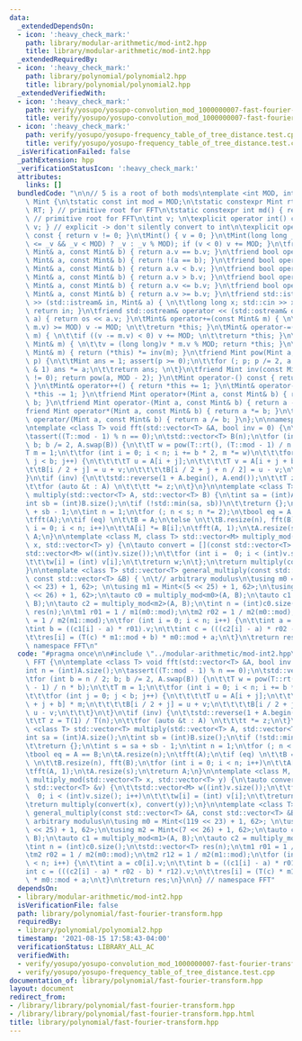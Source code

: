 ```yaml
---
data:
  _extendedDependsOn:
  - icon: ':heavy_check_mark:'
    path: library/modular-arithmetic/mod-int2.hpp
    title: library/modular-arithmetic/mod-int2.hpp
  _extendedRequiredBy:
  - icon: ':heavy_check_mark:'
    path: library/polynomial/polynomial2.hpp
    title: library/polynomial/polynomial2.hpp
  _extendedVerifiedWith:
  - icon: ':heavy_check_mark:'
    path: verify/yosupo/yosupo-convolution_mod_1000000007-fast-fourier-transform.test.cpp
    title: verify/yosupo/yosupo-convolution_mod_1000000007-fast-fourier-transform.test.cpp
  - icon: ':heavy_check_mark:'
    path: verify/yosupo/yosupo-frequency_table_of_tree_distance.test.cpp
    title: verify/yosupo/yosupo-frequency_table_of_tree_distance.test.cpp
  _isVerificationFailed: false
  _pathExtension: hpp
  _verificationStatusIcon: ':heavy_check_mark:'
  attributes:
    links: []
  bundledCode: "\n\n// 5 is a root of both mods\ntemplate <int MOD, int RT> struct\
    \ Mint {\n\tstatic const int mod = MOD;\n\tstatic constexpr Mint rt() { return\
    \ RT; } // primitive root for FFT\n\tstatic constexpr int md() { return MOD; }\
    \ // primitive root for FFT\n\tint v; \n\texplicit operator int() const { return\
    \ v; } // explicit -> don't silently convert to int\n\texplicit operator bool()\
    \ const { return v != 0; }\n\tMint() { v = 0; }\n\tMint(long long _v) { v = int((-MOD\
    \ <= _v && _v < MOD) ? _v : _v % MOD); if (v < 0) v += MOD; }\n\tfriend bool operator==(const\
    \ Mint& a, const Mint& b) { return a.v == b.v; }\n\tfriend bool operator!=(const\
    \ Mint& a, const Mint& b) { return !(a == b); }\n\tfriend bool operator<(const\
    \ Mint& a, const Mint& b) { return a.v < b.v; }\n\tfriend bool operator>(const\
    \ Mint& a, const Mint& b) { return a.v > b.v; }\n\tfriend bool operator<=(const\
    \ Mint& a, const Mint& b) { return a.v <= b.v; }\n\tfriend bool operator>=(const\
    \ Mint& a, const Mint& b) { return a.v >= b.v; }\n\tfriend std::istream& operator\
    \ >> (std::istream& in, Mint& a) { \n\t\tlong long x; std::cin >> x; a = Mint(x);\
    \ return in; }\n\tfriend std::ostream& operator << (std::ostream& os, const Mint&\
    \ a) { return os << a.v; }\n\tMint& operator+=(const Mint& m) { \n\t\tif ((v +=\
    \ m.v) >= MOD) v -= MOD; \n\t\treturn *this; }\n\tMint& operator-=(const Mint&\
    \ m) { \n\t\tif ((v -= m.v) < 0) v += MOD; \n\t\treturn *this; }\n\tMint& operator*=(const\
    \ Mint& m) { \n\t\tv = (long long)v * m.v % MOD; return *this; }\n\tMint& operator/=(const\
    \ Mint& m) { return (*this) *= inv(m); }\n\tfriend Mint pow(Mint a, long long\
    \ p) {\n\t\tMint ans = 1; assert(p >= 0);\n\t\tfor (; p; p /= 2, a *= a) if (p\
    \ & 1) ans *= a;\n\t\treturn ans; \n\t}\n\tfriend Mint inv(const Mint& a) { assert(a.v\
    \ != 0); return pow(a, MOD - 2); }\n\tMint operator-() const { return Mint(-v);\
    \ }\n\tMint& operator++() { return *this += 1; }\n\tMint& operator--() { return\
    \ *this -= 1; }\n\tfriend Mint operator+(Mint a, const Mint& b) { return a +=\
    \ b; }\n\tfriend Mint operator-(Mint a, const Mint& b) { return a -= b; }\n\t\
    friend Mint operator*(Mint a, const Mint& b) { return a *= b; }\n\tfriend Mint\
    \ operator/(Mint a, const Mint& b) { return a /= b; }\n};\n\nnamespace FFT {\n\
    \ntemplate <class T> void fft(std::vector<T> &A, bool inv = 0) {\n\tint n = (int)A.size();\n\
    \tassert((T::mod - 1) % n == 0);\n\tstd::vector<T> B(n);\n\tfor (int b = n / 2;\
    \ b; b /= 2, A.swap(B)) {\n\t\tT w = pow(T::rt(), (T::mod - 1) / n * b);\n\t\t\
    T m = 1;\n\t\tfor (int i = 0; i < n; i += b * 2, m *= w)\n\t\t\tfor (int j = 0;\
    \ j < b; j++) {\n\t\t\t\tT u = A[i + j];\n\t\t\t\tT v = A[i + j + b] * m;\n\t\t\
    \t\tB[i / 2 + j] = u + v;\n\t\t\t\tB[i / 2 + j + n / 2] = u - v;\n\t\t\t}\n\t\
    }\n\tif (inv) {\n\t\tstd::reverse(1 + A.begin(), A.end());\n\t\tT z = T(1) / T(n);\n\
    \t\tfor (auto &t : A) \n\t\t\tt *= z;\n\t}\n}\n\ntemplate <class T> std::vector<T>\
    \ multiply(std::vector<T> A, std::vector<T> B) {\n\tint sa = (int)A.size();\n\t\
    int sb = (int)B.size();\n\tif (!std::min(sa, sb))\n\t\treturn {};\n\tint s = sa\
    \ + sb - 1;\n\tint n = 1;\n\tfor (; n < s; n *= 2);\n\tbool eq = A == B;\n\tA.resize(n);\n\
    \tfft(A);\n\tif (eq) \n\t\tB = A;\n\telse \n\t\tB.resize(n), fft(B);\n\tfor (int\
    \ i = 0; i < n; i++)\n\t\tA[i] *= B[i];\n\tfft(A, 1);\n\tA.resize(s);\n\treturn\
    \ A;\n}\n\ntemplate <class M, class T> std::vector<M> multiply_mod(std::vector<T>\
    \ x, std::vector<T> y) {\n\tauto convert = [](const std::vector<T> &v) {\n\t\t\
    std::vector<M> w((int)v.size());\n\t\tfor (int i =  0; i < (int)v.size(); i++)\n\
    \t\t\tw[i] = (int) v[i];\n\t\treturn w;\n\t};\n\treturn multiply(convert(x), convert(y));\n\
    }\n\ntemplate <class T> std::vector<T> general_multiply(const std::vector<T> &A,\
    \ const std::vector<T> &B) { \n\t// arbitrary modulus\n\tusing m0 = Mint<(119\
    \ << 23) + 1, 62>; \n\tusing m1 = Mint<(5 << 25) + 1, 62>;\n\tusing m2 = Mint<(7\
    \ << 26) + 1, 62>;\n\tauto c0 = multiply_mod<m0>(A, B);\n\tauto c1 = multiply_mod<m1>(A,\
    \ B);\n\tauto c2 = multiply_mod<m2>(A, B);\n\tint n = (int)c0.size();\n\tstd::vector<T>\
    \ res(n);\n\tm1 r01 = 1 / m1(m0::mod);\n\tm2 r02 = 1 / m2(m0::mod);\n\tm2 r12\
    \ = 1 / m2(m1::mod);\n\tfor (int i = 0; i < n; i++) {\n\t\tint a = c0[i].v;\n\t\
    \tint b = ((c1[i] - a) * r01).v;\n\t\tint c = (((c2[i] - a) * r02 - b) * r12).v;\n\
    \t\tres[i] = (T(c) * m1::mod + b) * m0::mod + a;\n\t}\n\treturn res;\n}\n\n} //\
    \ namespace FFT\n"
  code: "#pragma once\n\n#include \"../modular-arithmetic/mod-int2.hpp\"\n\nnamespace\
    \ FFT {\n\ntemplate <class T> void fft(std::vector<T> &A, bool inv = 0) {\n\t\
    int n = (int)A.size();\n\tassert((T::mod - 1) % n == 0);\n\tstd::vector<T> B(n);\n\
    \tfor (int b = n / 2; b; b /= 2, A.swap(B)) {\n\t\tT w = pow(T::rt(), (T::mod\
    \ - 1) / n * b);\n\t\tT m = 1;\n\t\tfor (int i = 0; i < n; i += b * 2, m *= w)\n\
    \t\t\tfor (int j = 0; j < b; j++) {\n\t\t\t\tT u = A[i + j];\n\t\t\t\tT v = A[i\
    \ + j + b] * m;\n\t\t\t\tB[i / 2 + j] = u + v;\n\t\t\t\tB[i / 2 + j + n / 2] =\
    \ u - v;\n\t\t\t}\n\t}\n\tif (inv) {\n\t\tstd::reverse(1 + A.begin(), A.end());\n\
    \t\tT z = T(1) / T(n);\n\t\tfor (auto &t : A) \n\t\t\tt *= z;\n\t}\n}\n\ntemplate\
    \ <class T> std::vector<T> multiply(std::vector<T> A, std::vector<T> B) {\n\t\
    int sa = (int)A.size();\n\tint sb = (int)B.size();\n\tif (!std::min(sa, sb))\n\
    \t\treturn {};\n\tint s = sa + sb - 1;\n\tint n = 1;\n\tfor (; n < s; n *= 2);\n\
    \tbool eq = A == B;\n\tA.resize(n);\n\tfft(A);\n\tif (eq) \n\t\tB = A;\n\telse\
    \ \n\t\tB.resize(n), fft(B);\n\tfor (int i = 0; i < n; i++)\n\t\tA[i] *= B[i];\n\
    \tfft(A, 1);\n\tA.resize(s);\n\treturn A;\n}\n\ntemplate <class M, class T> std::vector<M>\
    \ multiply_mod(std::vector<T> x, std::vector<T> y) {\n\tauto convert = [](const\
    \ std::vector<T> &v) {\n\t\tstd::vector<M> w((int)v.size());\n\t\tfor (int i =\
    \  0; i < (int)v.size(); i++)\n\t\t\tw[i] = (int) v[i];\n\t\treturn w;\n\t};\n\
    \treturn multiply(convert(x), convert(y));\n}\n\ntemplate <class T> std::vector<T>\
    \ general_multiply(const std::vector<T> &A, const std::vector<T> &B) { \n\t//\
    \ arbitrary modulus\n\tusing m0 = Mint<(119 << 23) + 1, 62>; \n\tusing m1 = Mint<(5\
    \ << 25) + 1, 62>;\n\tusing m2 = Mint<(7 << 26) + 1, 62>;\n\tauto c0 = multiply_mod<m0>(A,\
    \ B);\n\tauto c1 = multiply_mod<m1>(A, B);\n\tauto c2 = multiply_mod<m2>(A, B);\n\
    \tint n = (int)c0.size();\n\tstd::vector<T> res(n);\n\tm1 r01 = 1 / m1(m0::mod);\n\
    \tm2 r02 = 1 / m2(m0::mod);\n\tm2 r12 = 1 / m2(m1::mod);\n\tfor (int i = 0; i\
    \ < n; i++) {\n\t\tint a = c0[i].v;\n\t\tint b = ((c1[i] - a) * r01).v;\n\t\t\
    int c = (((c2[i] - a) * r02 - b) * r12).v;\n\t\tres[i] = (T(c) * m1::mod + b)\
    \ * m0::mod + a;\n\t}\n\treturn res;\n}\n\n} // namespace FFT"
  dependsOn:
  - library/modular-arithmetic/mod-int2.hpp
  isVerificationFile: false
  path: library/polynomial/fast-fourier-transform.hpp
  requiredBy:
  - library/polynomial/polynomial2.hpp
  timestamp: '2021-08-15 17:58:43-04:00'
  verificationStatus: LIBRARY_ALL_AC
  verifiedWith:
  - verify/yosupo/yosupo-convolution_mod_1000000007-fast-fourier-transform.test.cpp
  - verify/yosupo/yosupo-frequency_table_of_tree_distance.test.cpp
documentation_of: library/polynomial/fast-fourier-transform.hpp
layout: document
redirect_from:
- /library/library/polynomial/fast-fourier-transform.hpp
- /library/library/polynomial/fast-fourier-transform.hpp.html
title: library/polynomial/fast-fourier-transform.hpp
---
```

